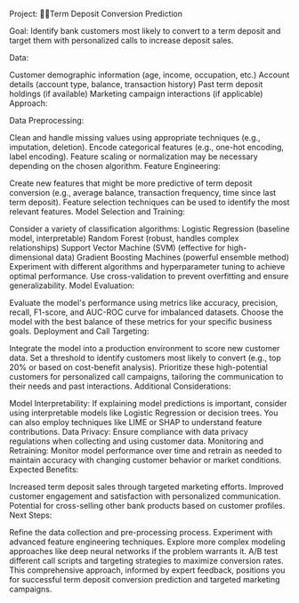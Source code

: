 Project: 🏢🏢Term Deposit Conversion Prediction

Goal: Identify bank customers most likely to convert to a term deposit and target them with personalized calls to increase deposit sales.

Data:

Customer demographic information (age, income, occupation, etc.)
Account details (account type, balance, transaction history)
Past term deposit holdings (if available)
Marketing campaign interactions (if applicable)
Approach:

Data Preprocessing:

Clean and handle missing values using appropriate techniques (e.g., imputation, deletion).
Encode categorical features (e.g., one-hot encoding, label encoding).
Feature scaling or normalization may be necessary depending on the chosen algorithm.
Feature Engineering:

Create new features that might be more predictive of term deposit conversion (e.g., average balance, transaction frequency, time since last term deposit).
Feature selection techniques can be used to identify the most relevant features.
Model Selection and Training:

Consider a variety of classification algorithms:
Logistic Regression (baseline model, interpretable)
Random Forest (robust, handles complex relationships)
Support Vector Machine (SVM) (effective for high-dimensional data)
Gradient Boosting Machines (powerful ensemble method)
Experiment with different algorithms and hyperparameter tuning to achieve optimal performance.
Use cross-validation to prevent overfitting and ensure generalizability.
Model Evaluation:

Evaluate the model's performance using metrics like accuracy, precision, recall, F1-score, and AUC-ROC curve for imbalanced datasets.
Choose the model with the best balance of these metrics for your specific business goals.
Deployment and Call Targeting:

Integrate the model into a production environment to score new customer data.
Set a threshold to identify customers most likely to convert (e.g., top 20% or based on cost-benefit analysis).
Prioritize these high-potential customers for personalized call campaigns, tailoring the communication to their needs and past interactions.
Additional Considerations:

Model Interpretability: If explaining model predictions is important, consider using interpretable models like Logistic Regression or decision trees. You can also employ techniques like LIME or SHAP to understand feature contributions.
Data Privacy: Ensure compliance with data privacy regulations when collecting and using customer data.
Monitoring and Retraining: Monitor model performance over time and retrain as needed to maintain accuracy with changing customer behavior or market conditions.
Expected Benefits:

Increased term deposit sales through targeted marketing efforts.
Improved customer engagement and satisfaction with personalized communication.
Potential for cross-selling other bank products based on customer profiles.
Next Steps:

Refine the data collection and pre-processing process.
Experiment with advanced feature engineering techniques.
Explore more complex modeling approaches like deep neural networks if the problem warrants it.
A/B test different call scripts and targeting strategies to maximize conversion rates.
This comprehensive approach, informed by expert feedback, positions you for successful term deposit conversion prediction and targeted marketing campaigns.
